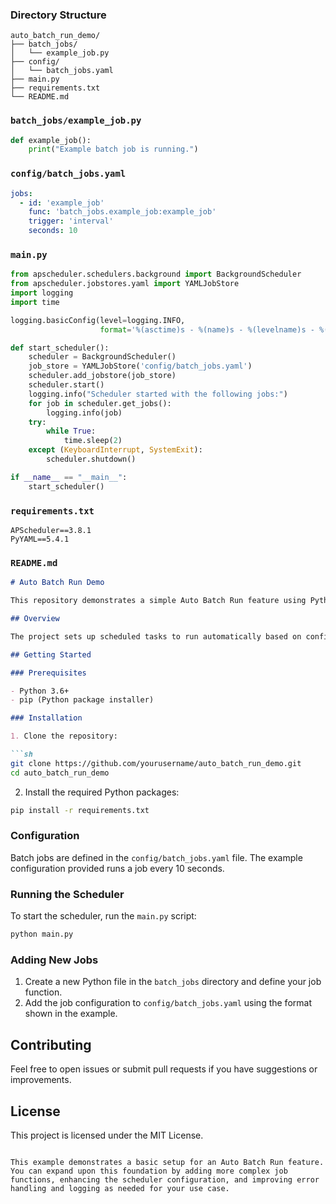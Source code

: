 ### Directory Structure
```
auto_batch_run_demo/
├── batch_jobs/
│   └── example_job.py
├── config/
│   └── batch_jobs.yaml
├── main.py
├── requirements.txt
└── README.md
```

### `batch_jobs/example_job.py`
```python
def example_job():
    print("Example batch job is running.")
```

### `config/batch_jobs.yaml`
```yaml
jobs:
  - id: 'example_job'
    func: 'batch_jobs.example_job:example_job'
    trigger: 'interval'
    seconds: 10
```

### `main.py`
```python
from apscheduler.schedulers.background import BackgroundScheduler
from apscheduler.jobstores.yaml import YAMLJobStore
import logging
import time

logging.basicConfig(level=logging.INFO,
                    format='%(asctime)s - %(name)s - %(levelname)s - %(message)s')

def start_scheduler():
    scheduler = BackgroundScheduler()
    job_store = YAMLJobStore('config/batch_jobs.yaml')
    scheduler.add_jobstore(job_store)
    scheduler.start()
    logging.info("Scheduler started with the following jobs:")
    for job in scheduler.get_jobs():
        logging.info(job)
    try:
        while True:
            time.sleep(2)
    except (KeyboardInterrupt, SystemExit):
        scheduler.shutdown()

if __name__ == "__main__":
    start_scheduler()
```

### `requirements.txt`
```
APScheduler==3.8.1
PyYAML==5.4.1
```

### `README.md`
```markdown
# Auto Batch Run Demo

This repository demonstrates a simple Auto Batch Run feature using Python and APScheduler.

## Overview

The project sets up scheduled tasks to run automatically based on configurations specified in a YAML file. This is useful for automating repetitive tasks.

## Getting Started

### Prerequisites

- Python 3.6+
- pip (Python package installer)

### Installation

1. Clone the repository:

```sh
git clone https://github.com/yourusername/auto_batch_run_demo.git
cd auto_batch_run_demo
```

2. Install the required Python packages:

```sh
pip install -r requirements.txt
```

### Configuration

Batch jobs are defined in the `config/batch_jobs.yaml` file. The example configuration provided runs a job every 10 seconds.

### Running the Scheduler

To start the scheduler, run the `main.py` script:

```sh
python main.py
```

### Adding New Jobs

1. Create a new Python file in the `batch_jobs` directory and define your job function.
2. Add the job configuration to `config/batch_jobs.yaml` using the format shown in the example.

## Contributing

Feel free to open issues or submit pull requests if you have suggestions or improvements.

## License

This project is licensed under the MIT License.
```

This example demonstrates a basic setup for an Auto Batch Run feature. You can expand upon this foundation by adding more complex job functions, enhancing the scheduler configuration, and improving error handling and logging as needed for your use case.
